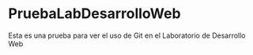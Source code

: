 # PruebaLabDesarrolloWeb
Esta es una prueba para ver el uso de Git en el Laboratorio de Desarrollo Web
